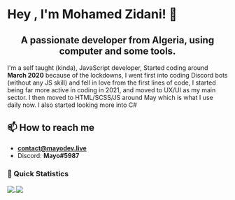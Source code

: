 # Hey , I'm Mohamed Zidani! 👋  <img src="https://komarev.com/ghpvc/?username=d3marko" alt="" align="center" />

<h2 align="center">A passionate developer from Algeria, using computer and some tools.</h2>

I'm a self taught (kinda), JavaScript developer, Started coding around **March 2020** because of the lockdowns, I went first into coding Discord bots (without any JS skill) and fell in love from the first lines of code, I started being far more active in coding in 2021, and moved to UX/UI as my main sector. I then moved to HTML/SCSS/JS around May which is what I use daily now. I also started looking more into C#

## 📫 How to reach me

- **contact@mayodev.live**
- Discord: **Mayo#5987**


### 👀 Quick Statistics

<a href="https://github.com/anuraghazra/convoychat">
  <img align="center" src="https://github-readme-stats.vercel.app/api?username=d3marko&count_private=true&show_icons=true"/>
</a>
<a href="https://github.com/anuraghazra/github-readme-stats">
  <img align="center" src="https://github-readme-stats.vercel.app/api/wakatime?username=d3marko&layout=compact" />
</a>


